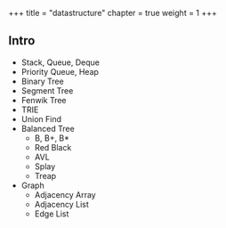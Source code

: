 +++
title  = "datastructure"
chapter = true
weight = 1
+++

## Intro
- Stack, Queue, Deque
- Priority Queue, Heap
- Binary Tree
- Segment Tree
- Fenwik Tree
- TRIE
- Union Find
- Balanced Tree
  - B, B+, B*
  - Red Black
  - AVL
  - Splay
  - Treap
- Graph
  - Adjacency Array
  - Adjacency List
  - Edge List
